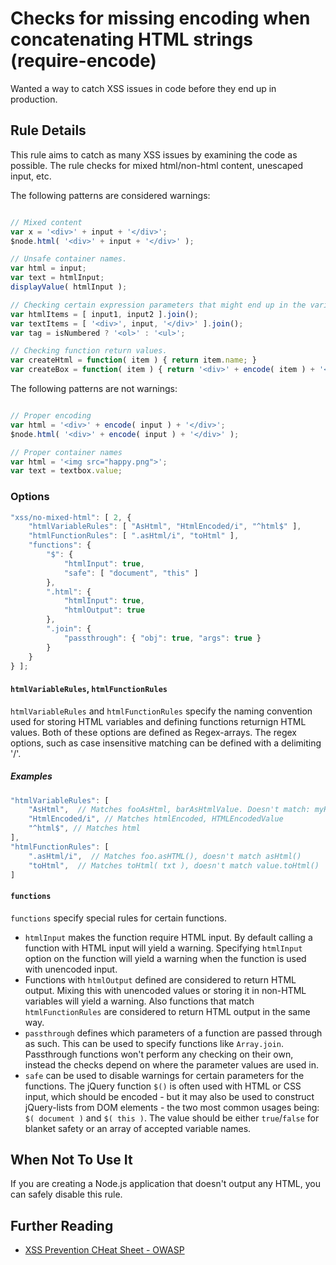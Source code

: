 # Checks for missing encoding when concatenating HTML strings (require-encode)

Wanted a way to catch XSS issues in code before they end up in production.

## Rule Details

This rule aims to catch as many XSS issues by examining the code as possible.
The rule checks for mixed html/non-html content, unescaped input, etc.

The following patterns are considered warnings:

```js

// Mixed content
var x = '<div>' + input + '</div>';
$node.html( '<div>' + input + '</div>' );

// Unsafe container names.
var html = input;
var text = htmlInput;
displayValue( htmlInput );

// Checking certain expression parameters that might end up in the variables.
var htmlItems = [ input1, input2 ].join();
var textItems = [ '<div>', input, '</div>' ].join();
var tag = isNumbered ? '<ol>' : '<ul>';

// Checking function return values.
var createHtml = function( item ) { return item.name; }
var createBox = function( item ) { return '<div>' + encode( item ) + '</div>' }

```

The following patterns are not warnings:

```js

// Proper encoding
var html = '<div>' + encode( input ) + '</div>';
$node.html( '<div>' + encode( input ) + '</div>' );

// Proper container names
var html = '<img src="happy.png">';
var text = textbox.value;

```

### Options

```js
"xss/no-mixed-html": [ 2, {
    "htmlVariableRules": [ "AsHtml", "HtmlEncoded/i", "^html$" ],
    "htmlFunctionRules": [ ".asHtml/i", "toHtml" ],
    "functions": {
        "$": {
            "htmlInput": true,
            "safe": [ "document", "this" ]
        },
        ".html": {
            "htmlInput": true,
            "htmlOutput": true
        },
        ".join": {
            "passthrough": { "obj": true, "args": true }
        }
    }
} ];
```

#### `htmlVariableRules`, `htmlFunctionRules`

`htmlVariableRules` and `htmlFunctionRules` specify the naming convention used
for storing HTML variables and defining functions returnign HTML values. Both
of these options are defined as Regex-arrays. The regex options, such as case
insensitive matching can be defined with a delimiting '/'.

##### Examples

```js
"htmlVariableRules": [
    "AsHtml",  // Matches fooAsHtml, barAsHtmlValue. Doesn't match: myHTML.
    "HtmlEncoded/i", // Matches htmlEncoded, HTMLEncodedValue
    "^html$", // Matches html
],
"htmlFunctionRules": [
    ".asHtml/i",  // Matches foo.asHTML(), doesn't match asHtml()
    "toHtml",  // Matches toHtml( txt ), doesn't match value.toHtml()
]
````

#### `functions`

`functions` specify special rules for certain functions.

- `htmlInput` makes the function require HTML input. By default calling a
  function with HTML input will yield a warning. Specifying `htmlInput` option
  on the function will yield a warning when the function is used with unencoded
  input.
- Functions with `htmlOutput` defined are considered to return HTML output.
  Mixing this with unencoded values or storing it in non-HTML variables will
  yield a warning. Also functions that match `htmlFunctionRules` are considered
  to return HTML output in the same way.
- `passthrough` defines which parameters of a function are passed through as
  such. This can be used to specify functions like `Array.join`. Passthrough
  functions won't perform any checking on their own, instead the checks depend
  on where the parameter values are used in.
- `safe` can be used to disable warnings for certain parameters for the
  functions. The jQuery function `$()` is often used with HTML or CSS input,
  which should be encoded - but it may also be used to construct jQuery-lists
  from DOM elements - the two most common usages being: `$( document )` and `$(
  this )`. The value should be either `true`/`false` for blanket safety or an
  array of accepted variable names.


## When Not To Use It

If you are creating a Node.js application that doesn't output any HTML, you can
safely disable this rule.

## Further Reading

- [XSS Prevention CHeat Sheet - OWASP](https://www.owasp.org/index.php/XSS_%28Cross_Site_Scripting%29_Prevention_Cheat_Sheet)
